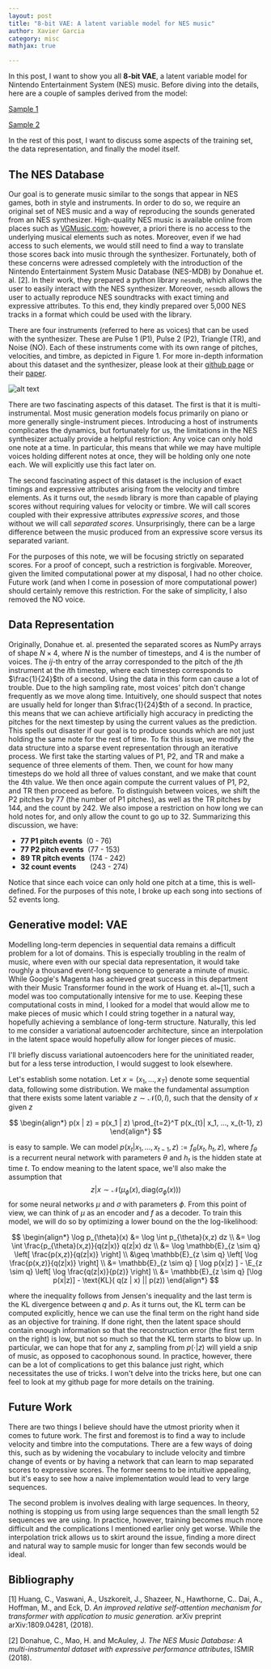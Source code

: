 ```yaml
---
layout: post
title: "8-bit VAE: A latent variable model for NES music"
author: Xavier Garcia
category: misc
mathjax: true

---
```


In this post, I want to show you all **8-bit VAE**, a latent variable model for Nintendo Entertainment System (NES) music. Before diving into the details, here are a couple of samples derived from the model: 

[Sample 1](https://soundcloud.com/xavier-garcia-958359339/52-sample-6)

[Sample 2](https://soundcloud.com/xavier-garcia-958359339/sample-f)


In the rest of this post, I want to discuss some aspects of the training set, the data representation, and finally the model itself.

## The NES Database

Our goal is to generate music similar to the songs that appear in NES games, both in style and instruments. In order to do so, we require an original set of NES music and a way of reproducing the sounds generated from an NES synthesizer. High-quality NES music is available online from places such as [VGMusic.com](www.vgmusic.com); however, a priori there is no access to the underlying musical elements such as notes. Moreover, even if we had access to such elements, we would still need to find a way to translate those scores back into music through the synthesizer. Fortunately, both of these concerns were adressed completely with the introduction of the Nintendo Entertainment System Music Database (NES-MDB) by Donahue et. al. [2]. In their work, they prepared a python library `nesmdb`, which allows the user to easily interact with the NES synthesizer. Moreover, `nesmdb` allows the user to actually reproduce NES soundtracks with exact timing and expressive attributes. To this end, they kindly prepared over 5,000 NES tracks in a format which could be used with the library.

There are four instruments (referred to here as voices) that can be used with the synthesizer. These are Pulse 1 (P1), Pulse 2 (P2), Triangle (TR), and Noise (NO). Each of these instruments come with its own range of pitches, velocities, and timbre, as depicted in Figure 1. For more in-depth information about this dataset and the synthesizer, please look at their [github page](https://github.com/chrisdonahue/nesmdb) or their [paper](https://arxiv.org/abs/1806.04278).
 
![alt text][logo]

[logo]: https://github.com/chrisdonahue/nesmdb/blob/master/static/score_dimensionality.png?raw=true "Score Dimensionality"
 

There are two fascinating aspects of this dataset. The first is that it is multi-instrumental. Most music generation models focus primarily on piano or more generally single-instrument pieces. Introducing a host of instruments complicates the dynamics, but fortunately for us, the limitations in the NES synthesizer actually provide a helpful restriction: Any voice can only hold one note at a time. In particular, this means that while we may have multiple voices holding different notes at once, they will be holding only one note each. We will explicitly use this fact later on. 

The second fascinating aspect of this dataset is the inclusion of exact timings and expressive attributes arising from the velocity and timbre elements. As it turns out, the `nesmdb` library is more than capable of playing scores without requiring values for velocity or timbre. We will call scores coupled with their expressive attributes *expressive scores*, and those without we will call *separated scores*. Unsurprisingly, there can be a large difference between the music produced from an expressive score versus its separated variant. 


For the purposes of this note, we will be focusing strictly on separated scores. For a proof of concept, such a restriction is forgivable. Moreover, given the limited computational power at my disposal, I had no other choice. Future work (and when I come in posession of more computational power) should certainly remove this restriction. For the sake of simplicity, I also removed the NO voice. 


## Data Representation

Originally, Donahue et. al. presented the separated scores as NumPy arrays of shape $N \times 4$, where $N$ is the number of timesteps, and 4 is the number of voices. The $ij$-th entry of the array corresponded to the pitch of the $j$th instrument at the $i$th timestep, where each timestep corresponds to $\frac{1}{24}$th of a second. Using the data in this form can cause a lot of trouble. Due to the high sampling rate, most voices' pitch don't change frequently as we move along time. Intuitively, one should suspect that notes are usually held for longer than $\frac{1}{24}$th of a second.  In practice, this means that we can achieve artificially high accuracy in predicting the pitches for the next timestep by using the current values as the prediction. This spells out disaster if our goal is to produce sounds which are not just holding the same note for the rest of time. To fix this issue, we modify the data structure into a sparse event representation through an iterative process. We first take the starting values of P1, P2, and TR and make a sequence of three elements of them. Then, we count for how many timesteps do we hold all three of values constant, and we make that count the 4th value. We then once again compute the current values of P1, P2, and TR then proceed as before. To distinguish between voices, we shift the P2 pitches by 77 (the number of P1 pitches), as well as the TR pitches by 144, and the count by 242. We also impose a restriction on how long we can hold notes for, and only allow the count to go up to 32. Summarizing this discussion, we have:

* **77 P1 pitch events** &nbsp;(0 - 76)
* **77 P2 pitch events** &nbsp;(77 - 153)
* **89 TR pitch events** &nbsp;(174 - 242)
* **32 count events**  &nbsp; &nbsp; &nbsp; (243 - 274)

Notice that since each voice can only hold one pitch at a time, this is well-defined. For the purposes of this note, I broke up each song into sections of 52 events long. 

## Generative model: VAE

Modelling long-term depencies in sequential data remains a difficult problem for a lot of domains. This is especially troubling in the realm of music, where even with our special data representation, it would take roughly a thousand event-long sequence to generate a minute of music. While Google's Magenta has achieved great success in this department with their Music Transformer found in the work of Huang et. al~[1], such a model was too computationally intensive for me to use. Keeping these computational costs in mind, I looked for a model that would allow me to make pieces of music which I could string together in a natural way, hopefully achieving a semblance of long-term structure. Naturally, this led to me consider a variational autoencoder architecture, since an interpolation in the latent space would hopefully allow for longer pieces of music.

I'll briefly discuss variational autoencoders here for the uninitiated reader, but for a less terse introduction, I would suggest to look elsewhere.

Let's establish some notation. Let $x = (x_1, ... , x_T)$ denote some sequential data, following some distribution. We make the fundamental assumption that there exists some latent variable $z \sim \mathcal{N}(0,I)$, such that the density of $x$ given $z$

$$
\begin{align*}
p(x | z) = p(x_1 | z) \prod_{t=2}^T p(x_{t}| x_1, ..., x_{t-1}, z)
\end{align*}
$$

is easy to sample. We can model $p(x_t | x_1, ... , x_{t-1}, z) := f_{\theta}(x_t,h_t,z)$, where $f_{\theta}$ is a recurrent neural network with parameters $\theta$ and $h_t$ is the hidden state at time $t$. To endow meaning to the latent space, we'll also make the assumption that $$z | x \sim \mathcal{N}(\mu_{\phi}(x),\text{diag}(\sigma_{\phi}(x)))$$ for some neural networks $\mu$ and $\sigma$ with parameters $\phi$. From this point of view, we can think of $\mu$ as an encoder and $f$ as a decoder. To train this model, we will do so by optimizing a lower bound on the the log-likelihood: 

$$
\begin{align*}
\log p_{\theta}(x) &= \log \int p_{\theta}(x,z) dz \\
&= \log \int \frac{p_{\theta}(x,z)}{q(z|x)} q(z|x) dz \\
&= \log \mathbb{E}_{z \sim q} \left[ \frac{p(x,z)}{q(z|x)} \right] \\
&\geq \mathbb{E}_{z \sim q} \left[ \log \frac{p(x,z)}{q(z|x)} \right] \\
&= \mathbb{E}_{z \sim q} [ \log p(x|z) ] - \E_{z \sim q} \left[ \log \frac{q(z|x)}{p(z)}  \right] \\
&= \mathbb{E}_{z \sim q} [\log p(x|z)] - \text{KL}( q(z | x) || p(z))
\end{align*}
$$

where the inequality follows from Jensen's inequality and the last term is the KL divergence between $q$ and $p$. As it turns out, the KL term can be computed explicitly, hence we can use the final term on the right hand side as an objective for training. If done right, then the latent space should contain enough information so that the reconstruction error (the first term on the right) is low, but not so much so that the KL term starts to blow up. In particular, we can hope that for any $z$, sampling from $p( \cdot | z)$ will yield a snip of music, as opposed to cacophonous sound. In practice, however, there can be a lot of complications to get this balance just right, which necessitates the use of tricks. I won't delve into the tricks here, but one can feel to look at my github page for more details on the training. 


## Future Work

There are two things I believe should have the utmost priority when it comes to future work. The first and foremost is to find a way to include velocity and timbre into the computations. There are a few ways of doing this, such as by widening the vocabulary to include velocity and timbre change of events or by having a network that can learn to map separated scores to expressive scores. The former seems to be intuitive appealing, but it's easy to see how a naive implementation would lead to very large sequences. 

The second problem is involves dealing with large sequences. In theory, nothing is stopping us from using large sequences than the small length 52 sequences we are using. In practice, however, training becomes much more difficult and the complications I mentioned earlier only get worse. While the interpolation trick allows us to skirt around the issue, finding a more direct and natural way to sample music for longer than few seconds would be ideal. 

## Bibliography

[1] Huang, C., Vaswani, A., Uszkoreit, J.,  Shazeer, N., Hawthorne, C.. Dai, A., Hoffman, M., and Eck, D. *An improved relative self-attention mechanism for transformer with application to music generation.* arXiv preprint arXiv:1809.04281, (2018).

[2] Donahue, C., Mao, H. and McAuley, J. *The NES Music Database: A multi-instrumental dataset with expressive performance attributes*, ISMIR (2018).

